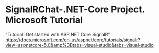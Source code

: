 # SignalRChat-.NET-Core Project. Microsoft Tutorial
"Tutorial: Get started with ASP.NET Core SignalR"
https://docs.microsoft.com/en-us/aspnet/core/tutorials/signalr?view=aspnetcore-5.0&amp%3Btabs=visual-studio&tabs=visual-studio

